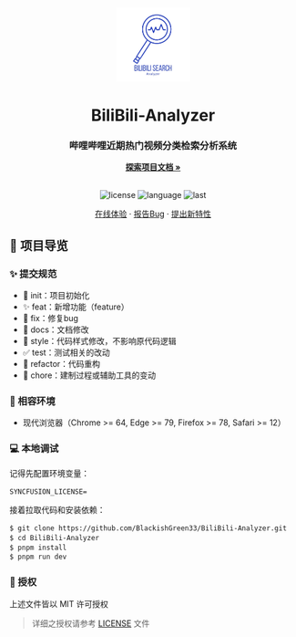 <div align="center">
  <img width="130" src="https://github.com/BlackishGreen33/BiliBili-Analyzer/blob/main/public/icon.png?raw=true" alt="BiliBili-Analyzer logo">
  <h1 align="center">BiliBili-Analyzer</h1>
  <h3>哔哩哔哩近期热门视频分类检索分析系统</h3>
  <a href="https://github.com/BlackishGreen33/BiliBili-Analyzer"><strong>探索项目文档 »</strong></a>
  <br />
  <br />

![license](https://img.shields.io/github/license/BlackishGreen33/BiliBili-Analyzer)
![language](https://img.shields.io/github/languages/top/BlackishGreen33/BiliBili-Analyzer)
![last](https://img.shields.io/github/last-commit/BlackishGreen33/BiliBili-Analyzer)

<a href="https://bilibili-analyzer.vercel.app/" target="_blank">在线体验</a>
·
<a href="https://github.com/BlackishGreen33/BiliBili-Analyzer/issues">报告Bug</a>
·
<a href="https://github.com/BlackishGreen33/BiliBili-Analyzer/issues">提出新特性</a>

</div>

## 🔖 项目导览

### ✨ 提交规范

- 🎉 init：项目初始化
- ✨ feat：新增功能（feature）
- 🐞 fix：修复bug
- 📃 docs：文档修改
- 🌈 style：代码样式修改，不影响原代码逻辑
- ✅ test：测试相关的改动
- 🔨 refactor：代码重构
- 🔧 chore：建制过程或辅助工具的变动

### 🎯 相容环境

- 现代浏览器（Chrome >= 64, Edge >= 79, Firefox >= 78, Safari >= 12）

### 💻 本地调试

记得先配置环境变量：
```env
SYNCFUSION_LICENSE=
```

接着拉取代码和安装依赖：
```bash
$ git clone https://github.com/BlackishGreen33/BiliBili-Analyzer.git
$ cd BiliBili-Analyzer
$ pnpm install
$ pnpm run dev
```

### 📝 授权

上述文件皆以 MIT 许可授权

> 详细之授权请参考 [LICENSE](LICENSE) 文件

